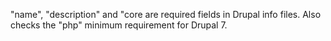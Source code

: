 "name", "description" and "core are required fields in Drupal info files. Also
checks the "php" minimum requirement for Drupal 7.